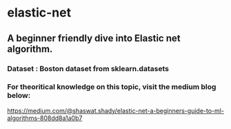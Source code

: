 # elastic-net
## A beginner friendly dive into Elastic net algorithm. 

### Dataset : Boston dataset from sklearn.datasets

### For theoritical knowledge on this topic, visit the medium blog below:
https://medium.com/@shaswat.shady/elastic-net-a-beginners-guide-to-ml-algorithms-808dd8a1a0b7
